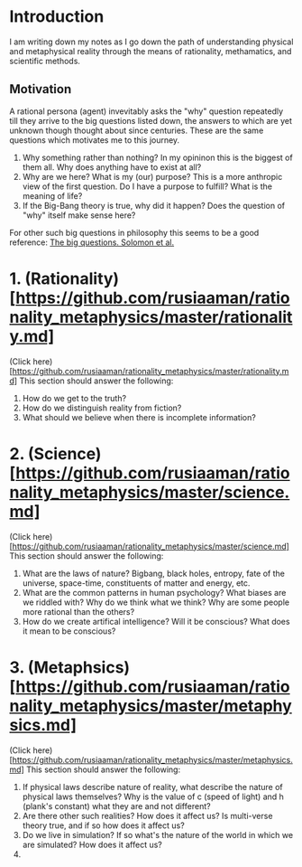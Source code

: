 # Introduction
I am writing down my notes as I go down the path of understanding physical and metaphysical reality through the means of rationality, methamatics, and scientific methods. 

## Motivation
A rational persona (agent) invevitably asks the "why" question repeatedly till they arrive to the big questions listed down, the answers to which are yet unknown though thought about since centuries. These are the same questions which motivates me to this journey.
1. Why something rather than nothing?
  In my opininon this is the biggest of them all. Why does anything have to exist at all? 
2. Why are we here? What is my (our) purpose?
  This is a more anthropic view of the first question. Do I have a purpose to fulfill? What is the meaning of life? 
3. If the Big-Bang theory is true, why did it happen? Does the question of "why" itself make sense here?

For other such big questions in philosophy this seems to be a good reference: [The big questions. Solomon et al.](http://elibrary.bsu.az/books_400/N_17.pdf)

# 1. (Rationality)[https://github.com/rusiaaman/rationality_metaphysics/master/rationality.md]
(Click here)[https://github.com/rusiaaman/rationality_metaphysics/master/rationality.md]
This section should answer the following:
1. How do we get to the truth?
2. How do we distinguish reality from fiction?
3. What should we believe when there is incomplete information?


# 2. (Science)[https://github.com/rusiaaman/rationality_metaphysics/master/science.md]
(Click here)[https://github.com/rusiaaman/rationality_metaphysics/master/science.md]
This section should answer the following:
1. What are the laws of nature? Bigbang, black holes, entropy, fate of the universe, space-time, constituents of matter and energy, etc.
2. What are the common patterns in human psychology? What biases are we riddled with? Why do we think what we think? Why are some people more rational than the others?  
3. How do we create artifical intelligence? Will it be conscious? What does it mean to be conscious?

# 3. (Metaphsics)[https://github.com/rusiaaman/rationality_metaphysics/master/metaphysics.md]
(Click here)[https://github.com/rusiaaman/rationality_metaphysics/master/metaphysics.md]
This section should answer the following:
1. If physical laws describe nature of reality, what describe the nature of physical laws themselves? Why is the value of c (speed of light) and h (plank's constant) what they are and not different? 
2. Are there other such realities? How does it affect us? Is multi-verse theory true, and if so how does it affect us?
3. Do we live in simulation? If so what's the nature of the world in which we are simulated? How does it affect us?
4. 
